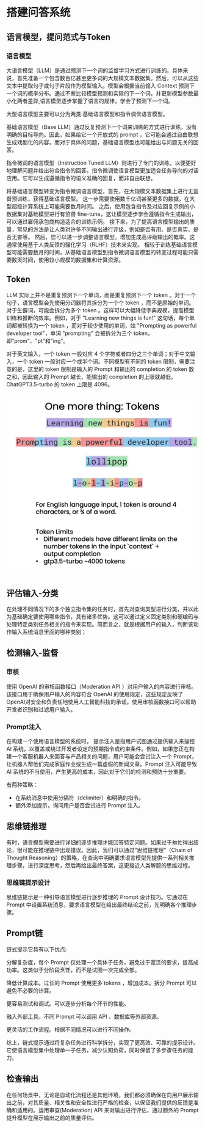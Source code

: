 # 搭建问答系统

## 语言模型，提问范式与Token

### 语言模型

大语言模型（LLM）是通过预测下一个词的监督学习方式进行训练的。具体来说，首先准备一个包含数百亿甚至更多词的大规模文本数据集。然后，可以从这些文本中提取句子或句子片段作为模型输入。模型会根据当前输入 Context 预测下一个词的概率分布。通过不断比较模型预测和实际的下一个词，并更新模型参数最小化两者差异,语言模型逐步掌握了语言的规律，学会了预测下一个词。

大型语言模型主要可以分为两类:基础语言模型和指令调优语言模型。

基础语言模型（Base LLM）通过反复预测下一个词来训练的方式进行训练，没有明确的目标导向。因此，如果给它一个开放式的 prompt ，它可能会通过自由联想生成戏剧化的内容。而对于具体的问题，基础语言模型也可能给出与问题无关的回答。

指令微调的语言模型（Instruction Tuned LLM）则进行了专门的训练，以便更好地理解问题并给出符合指令的回答。指令微调使语言模型更加适合任务导向的对话应用。它可以生成遵循指令的语义准确的回复，而非自由联想。

将基础语言模型转变为指令微调语言模型，首先，在大规模文本数据集上进行无监督预训练，获得基础语言模型。 这一步需要使用数千亿词甚至更多的数据，在大型超级计算系统上可能需要数月时间。 之后，使用包含指令及对应回复示例的小数据集对基础模型进行有监督 fine-tune，这让模型逐步学会遵循指令生成输出，可以通过雇佣承包商构造适合的训练示例。 接下来，为了提高语言模型输出的质量，常见的方法是让人类对许多不同输出进行评级，例如是否有用、是否真实、是否无害等。 然后，您可以进一步调整语言模型，增加生成高评级输出的概率。这通常使用基于人类反馈的强化学习（RLHF）技术来实现。 相较于训练基础语言模型可能需要数月的时间，从基础语言模型到指令微调语言模型的转变过程可能只需要数天时间，使用较小规模的数据集和计算资源。

## Token

LLM 实际上并不是重复预测下一个单词，而是重复预测下一个 token 。对于一个句子，语言模型会先使用分词器将其拆分为一个个 token ，而不是原始的单词。对于生僻词，可能会拆分为多个 token 。这样可以大幅降低字典规模，提高模型训练和推断的效率。例如，对于 "Learning new things is fun!" 这句话，每个单词都被转换为一个 token ，而对于较少使用的单词，如 "Prompting as powerful developer tool"，单词 "prompting" 会被拆分为三个 token，即"prom"、"pt"和"ing"。

 对于英文输入，一个 token 一般对应 4 个字符或者四分之三个单词；对于中文输入，一个 token 一般对应一个或半个词。不同模型有不同的 token 限制，需要注意的是，这里的 token 限制是输入的 Prompt 和输出的 completion 的 token 数之和，因此输入的 Prompt 越长，能输出的 completion 的上限就越低。 ChatGPT3.5-turbo 的 token 上限是 4096。

 ![tokens](./figures/tokens.png)

## 评估输入-分类

在处理不同情况下的多个独立指令集的任务时，首先对查询类型进行分类，并以此为基础确定要使用哪些指令，具有诸多优势。这可以通过定义固定类别和硬编码与处理特定类别任务相关的指令来实现。简而言之，就是根据用户的输入，判断该动作输入系统消息里面的哪种类别；

## 检测输入-监督

### 审核

使用 OpenAI 的审核函数接口（Moderation API ）对用户输入的内容进行审核。该接口用于确保用户输入的内容符合 OpenAI 的使用规定，这些规定反映了OpenAI对安全和负责任地使用人工智能科技的承诺。使用审核函数接口可以帮助开发者识别和过滤用户输入。

### Prompt注入

在构建一个使用语言模型的系统时， 提示注入是指用户试图通过提供输入来操控 AI 系统，以覆盖或绕过开发者设定的预期指令或约束条件。例如，如果您正在构建一个客服机器人来回答与产品相关的问题，用户可能会尝试注入一个 Prompt，让机器人帮他们完成家庭作业或生成一篇虚假的新闻文章。Prompt 注入可能导致 AI 系统的不当使用，产生更高的成本，因此对于它们的检测和预防十分重要。

有两种策略：

* 在系统消息中使用分隔符（delimiter）和明确的指令。
* 额外添加提示，询问用户是否尝试进行 Prompt 注入。

## 思维链推理

有时，语言模型需要进行详细的逐步推理才能回答特定问题。如果过于匆忙得出结论，很可能在推理链中出现错误。因此，我们可以通过“思维链推理”（Chain of Thought Reasoning）的策略，在查询中明确要求语言模型先提供一系列相关推理步骤，进行深度思考，然后再给出最终答案，这更接近人类解题的思维过程。

### 思维链提示设计

思维链提示是一种引导语言模型进行逐步推理的 Prompt 设计技巧。它通过在 Prompt 中设置系统消息，要求语言模型在给出最终结论之前，先明确各个推理步骤。

## Prompt链

链式提示它具有以下优点:

分解复杂度，每个 Prompt 仅处理一个具体子任务，避免过于宽泛的要求，提高成功率。这类似于分阶段烹饪，而不是试图一次完成全部。

降低计算成本。过长的 Prompt 使用更多 tokens ，增加成本。拆分 Prompt 可以避免不必要的计算。

更容易测试和调试。可以逐步分析每个环节的性能。

融入外部工具。不同 Prompt 可以调用 API 、数据库等外部资源。

更灵活的工作流程。根据不同情况可以进行不同操作。

综上，链式提示通过将复杂任务进行科学拆分，实现了更高效、可靠的提示设计。它使语言模型集中处理单一子任务，减少认知负荷，同时保留了多步骤任务的能力。

## 检查输出

在任何场景中，无论是自动化流程还是其他环境，我们都必须确保在向用户展示输出之前，对其质量、相关性和安全性进行严格的检查，以保证我们提供的反馈是准确和适用的。运用审查(Moderation) API 来对输出进行评估，通过额外的 Prompt 提升模型在展示输出之前的质量评估。
